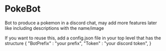 # PokeBot

Bot to produce a pokemon in a discord chat, may add more features later like including descriptions with the name/image

If you want to reuse this, add a config.json file in your top level that has the structure 
{
	"BotPrefix" : "your prefix",
	"Token" : "your discord token",
}
